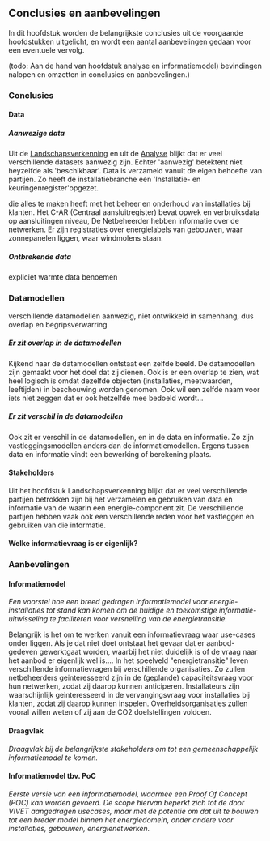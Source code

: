 ## Conclusies en aanbevelingen

In dit hoofdstuk worden de belangrijkste conclusies uit de voorgaande
hoofdstukken uitgelicht, en wordt een aantal aanbevelingen gedaan voor een
eventuele vervolg.

(todo: Aan de hand van hoofdstuk analyse en informatiemodel) bevindingen nalopen
en omzetten in conclusies en aanbevelingen.)

### Conclusies

#### Data

##### Aanwezige data

Uit de [Landschapsverkenning](#landschapsverkenning) en uit de [Analyse](#analyse) blijkt dat er veel verschillende datasets aanwezig zijn. Echter 'aanwezig' betektent niet heyzelfde als 'beschikbaar'. Data is verzameld vanuit de eigen behoefte van partijen. Zo heeft de installatiebranche een 'Installatie- en keuringenregister'opgezet.

die alles te maken heeft met het beheer en onderhoud van installaties bij
klanten. Het C-AR (Centraal aansluitregister) bevat opwek en verbruiksdata op
aansluitingen niveau, De Netbeheerder hebben informatie over de netwerken. Er
zijn registraties over energielabels van gebouwen, waar zonnepanelen liggen,
waar windmolens staan.

##### Ontbrekende data

expliciet warmte data benoemen

### Datamodellen

verschillende datamodellen aanwezig, niet ontwikkeld in samenhang, dus overlap en begripsverwarring
##### Er zit overlap in de datamodellen

Kijkend naar de datamodellen ontstaat een zelfde beeld. De datamodellen zijn
gemaakt voor het doel dat zij dienen. Ook is er een overlap te zien, wat heel
logisch is omdat dezelfde objecten (installaties, meetwaarden, leeftijden) in
beschouwing worden genomen. Ook wil een zelfde naam voor iets niet zeggen dat er
ook hetzelfde mee bedoeld wordt...

##### Er zit verschil in de datamodellen

Ook zit er verschil in de datamodellen, en in de data en informatie. Zo zijn
vastleggingsmodellen anders dan de informatiemodellen. Ergens tussen data en
informatie vindt een bewerking of berekening plaats.


#### Stakeholders

Uit het hoofdstuk Landschapsverkenning blijkt dat er veel verschillende partijen
betrokken zijn bij het verzamelen en gebruiken van data en informatie van de
waarin een energie-component zit. De verschillende partijen hebben vaak ook een
verschillende reden voor het vastleggen en gebruiken van die informatie.


#### Welke informatievraag is er eigenlijk?


### Aanbevelingen

#### Informatiemodel

*Een voorstel hoe een breed gedragen informatiemodel voor energie-installaties tot stand kan komen om de huidige en toekomstige informatie-uitwisseling te faciliteren voor versnelling van de energietransitie.*

Belangrijk is het om te werken vanuit een informatievraag waar use-cases onder liggen. Als je dat niet doet ontstaat het gevaar dat er aanbod-gedeven gewerktgaat worden, waarbij het niet duidelijk is of de vraag naar het aanbod er eigenlijk wel is.... In het speelveld "energietransitie" leven verschillende
informatievragen bij verschillende organisaties. Zo zullen netbeheerders geinteresseerd zijn in de (geplande) capaciteitsvraag voor hun netwerken, zodat zij daarop kunnen anticiperen. Installateurs zijn waarschijnlijk geinteresseerd in de vervangingsvraag voor installaties bij klanten, zodat zij daarop kunnen
inspelen. Overheidsorganisaties zullen vooral willen weten of zij aan de CO2 doelstellingen voldoen.







#### Draagvlak  
    
*Draagvlak bij de belangrijkste stakeholders om tot een gemeenschappelijk informatiemodel te komen.*

#### Informatiemodel tbv. PoC

*Eerste versie van een informatiemodel, waarmee een Proof Of Concept (POC) kan worden gevoerd. De scope hiervan beperkt zich tot de door VIVET aangedragen usecases, maar met de potentie om dat uit te bouwen tot een breder model binnen het energiedomein, onder andere voor installaties, gebouwen, energienetwerken.*




